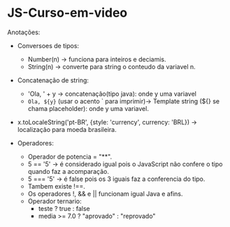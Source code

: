 # JS-Curso-em-video
Anotações:

- Conversoes de tipos:
    - Number(n) -> funciona para inteiros e deciamis.
    - String(n) -> converte para string o conteudo da variavel n.

- Concatenação de string:
    - 'Ola, ' + y -> concatenação(tipo java): onde y uma variavel
    - `Ola, ${y}` (usar o acento ` para imprimir)-> Template string (${} se chama placeholder): onde y uma variavel.

- x.toLocaleString('pt-BR', {style: 'currency', currency: 'BRL}) -> localização para moeda brasileira.

- Operadores: 
    - Operador de potencia = "**".
    - 5 == '5' -> é considerado igual pois o JavaScript não confere o tipo quando faz a acomparação.
    - 5 === '5' -> é false pois os 3 iguais faz a conferencia do tipo.
    - Tambem existe !==.
    - Os operadores !, && e || funcionam igual Java e afins.
    - Operador ternario:
        - teste ? true : false
        - media >= 7.0 ? "aprovado" : "reprovado"